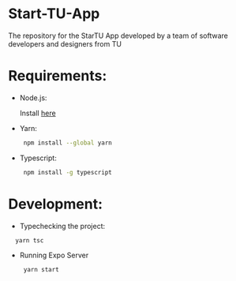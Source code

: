 # Start-TU-App
The repository for the StarTU App developed by a team of software developers and designers from TU


# Requirements:
 - Node.js:

   Install [here](https://nodejs.org/en/download/)

 - Yarn:

   ```sh
    npm install --global yarn
   ```

 - Typescript:

   ```sh
    npm install -g typescript
   ```

# Development:
 - Typechecking the project:
  ```sh
    yarn tsc
   ```

 - Running Expo Server
   ```sh
    yarn start
   ```
  